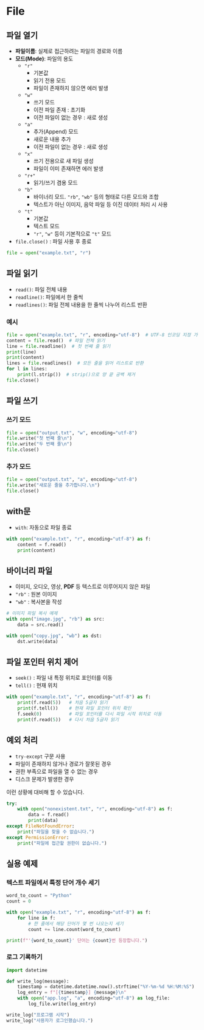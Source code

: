 # File

## 파일 열기 
- **파일이름**: 실제로 접근하려는 파일의 경로와 이름
- **모드(Mode)**: 파일의 용도
  - `"r"`
    - 기본값
    - 읽기 전용 모드
    - 파일이 존재하지 않으면 에러 발생
  - `"w"`
    - 쓰기 모드
    - 이전 파일 존재 : 초기화
    - 이전 파일이 없는 경우 : 새로 생성
  - `"a"`
    - 추가(Append) 모드
    - 새로운 내용 추가
    - 이전 파일이 없는 경우 : 새로 생성
  - `"x"`
    - 쓰기 전용으로 새 파일 생성
    - 파일이 이미 존재하면 에러 발생
  - `"r+"`
    - 읽기/쓰기 겸용 모드
  - `"b"`
    - 바이너리 모드. `"rb"`, `"wb"` 등의 형태로 다른 모드와 조합
    - 텍스트가 아닌 이미지, 음악 파일 등 이진 데이터 처리 시 사용
  - `"t"`
    - 기본값
    - 텍스트 모드
    - `"r"`, `"w"` 등이 기본적으로 `"t"` 모드
- `file.close()` : 파일 사용 후 종료

```python
file = open("example.txt", "r")
```

## 파일 읽기
- `read()`: 파일 전체 내용
- `readline()`: 파일에서 한 줄씩
- `readlines()`: 파일 전체 내용을 한 줄씩 나누어 리스트 반환

### 예시

```python
file = open("example.txt", "r", encoding="utf-8")  # UTF-8 인코딩 지정 가능
content = file.read()  # 파일 전체 읽기
line = file.readline()  # 첫 번째 줄 읽기
print(line)
print(content)
lines = file.readlines()  # 모든 줄을 읽어 리스트로 반환
for l in lines:
    print(l.strip())  # strip()으로 양 끝 공백 제거
file.close()
```

## 파일 쓰기

### 쓰기 모드

```python
file = open("output.txt", "w", encoding="utf-8")
file.write("첫 번째 줄\n")
file.write("두 번째 줄\n")
file.close()
```

### 추가 모드

```python
file = open("output.txt", "a", encoding="utf-8")
file.write("새로운 줄을 추가합니다.\n")
file.close()
```

## with문
- `with`: 자동으로 파일 종료

```python
with open("example.txt", "r", encoding="utf-8") as f:
    content = f.read()
    print(content)
```

## 바이너리 파일

- 이미지, 오디오, 영상, **PDF** 등 텍스트로 이루어지지 않은 파일
- `"rb"` : 원본 이미지
- `"wb"` : 복사본을 작성

```python
# 이미지 파일 복사 예제
with open("image.jpg", "rb") as src:
    data = src.read()

with open("copy.jpg", "wb") as dst:
    dst.write(data)
```

## 파일 포인터 위치 제어
- `seek()` : 파일 내 특정 위치로 포인터를 이동
- `tell()` : 현재 위치

```python
with open("example.txt", "r", encoding="utf-8") as f:
    print(f.read(5))   # 처음 5글자 읽기
    print(f.tell())    # 현재 파일 포인터 위치 확인
    f.seek(0)          # 파일 포인터를 다시 파일 시작 위치로 이동
    print(f.read(5))   # 다시 처음 5글자 읽기
```

## 예외 처리
- `try-except` 구문 사용
- 파일이 존재하지 않거나 경로가 잘못된 경우
- 권한 부족으로 파일을 열 수 없는 경우
- 디스크 문제가 발생한 경우

이런 상황에 대비해 할 수 있습니다.

```python
try:
    with open("nonexistent.txt", "r", encoding="utf-8") as f:
        data = f.read()
        print(data)
except FileNotFoundError:
    print("파일을 찾을 수 없습니다.")
except PermissionError:
    print("파일에 접근할 권한이 없습니다.")
```

## 실용 예제

### 텍스트 파일에서 특정 단어 개수 세기

```python
word_to_count = "Python"
count = 0

with open("example.txt", "r", encoding="utf-8") as f:
    for line in f:
        # 한 줄에서 해당 단어가 몇 번 나오는지 세기
        count += line.count(word_to_count)

print(f"'{word_to_count}' 단어는 {count}번 등장합니다.")
```

### 로그 기록하기

```python
import datetime

def write_log(message):
    timestamp = datetime.datetime.now().strftime("%Y-%m-%d %H:%M:%S")
    log_entry = f"[{timestamp}] {message}\n"
    with open("app.log", "a", encoding="utf-8") as log_file:
        log_file.write(log_entry)

write_log("프로그램 시작")
write_log("사용자가 로그인했습니다.")
```
